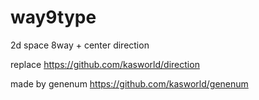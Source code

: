 # way9type
2d space 8way + center direction 

replace https://github.com/kasworld/direction

made by genenum https://github.com/kasworld/genenum

